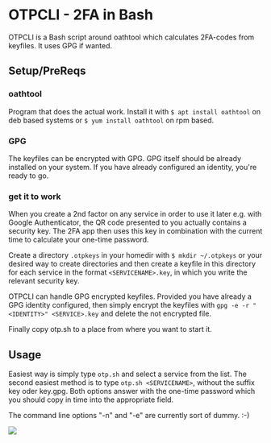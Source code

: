 # OTPCLI - 2FA in Bash

OTPCLI is a Bash script around oathtool which calculates 2FA-codes from keyfiles. It uses GPG if wanted.

## Setup/PreReqs

### oathtool

Program that does the actual work. Install it with ```$ apt install oathtool``` on deb based systems or ```$ yum install oathtool``` on rpm based.

### GPG

The keyfiles can be encrypted with GPG. GPG itself should be already installed on your system. If you have already configured an identity, you're ready to go.

### get it to work

When you create a 2nd factor on any service in order to use it later e.g. with Google Authenticator, the QR code presented to you actually contains a security key. The 2FA app then uses this key in combination with the current time to calculate your one-time password. 

Create a directory ```.otpkeys``` in your homedir with ```$ mkdir ~/.otpkeys``` or your desired way to create directories and then create a keyfile in this directory for each service in the format ```<SERVICENAME>.key```, in which you write the relevant security key.

OTPCLI can handle GPG encrypted keyfiles. Provided you have already a GPG identity configured, then simply encrypt the keyfiles with ```gpg -e -r "<IDENTITY>" <SERVICE>.key``` and delete the not encrypted file.

Finally copy otp.sh to a place from where you want to start it.

## Usage

Easiest way is simply type ```otp.sh``` and select a service from the list. The second easiest method is to type ```otp.sh <SERVICENAME>```, without the suffix key oder key.gpg. Both options answer with the one-time password which you should copy in time into the appropriate field.

The command line options "-n" and "-e" are currently sort of dummy. :-)

<img src="https://runter-vom-mattenwagen.github.io/otpcli.gif">


